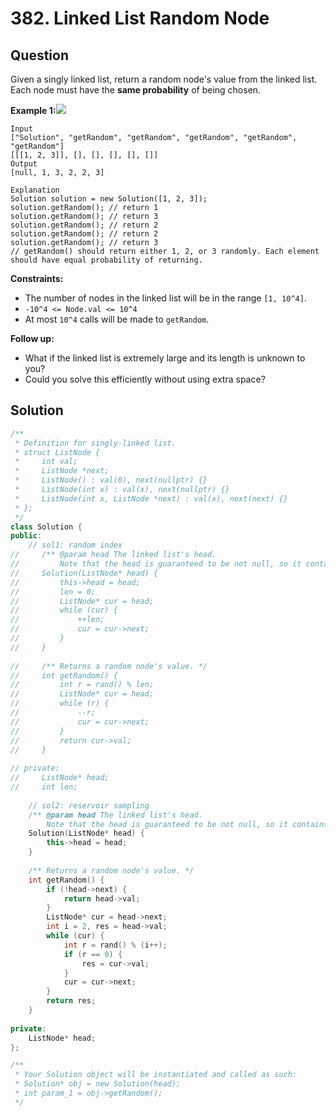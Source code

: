# 382. Linked List Random Node

## Question

Given a singly linked list, return a random node's value from the linked list. Each node must have the **same probability** of being chosen.

**Example 1:**![](https://assets.leetcode.com/uploads/2021/03/16/getrand-linked-list.jpg)

```text
Input
["Solution", "getRandom", "getRandom", "getRandom", "getRandom", "getRandom"]
[[[1, 2, 3]], [], [], [], [], []]
Output
[null, 1, 3, 2, 2, 3]

Explanation
Solution solution = new Solution([1, 2, 3]);
solution.getRandom(); // return 1
solution.getRandom(); // return 3
solution.getRandom(); // return 2
solution.getRandom(); // return 2
solution.getRandom(); // return 3
// getRandom() should return either 1, 2, or 3 randomly. Each element should have equal probability of returning.
```

**Constraints:**

* The number of nodes in the linked list will be in the range `[1, 10^4]`.
* `-10^4 <= Node.val <= 10^4`
* At most `10^4` calls will be made to `getRandom`.

**Follow up:**

* What if the linked list is extremely large and its length is unknown to you?
* Could you solve this efficiently without using extra space?

## Solution

```cpp
/**
 * Definition for singly-linked list.
 * struct ListNode {
 *     int val;
 *     ListNode *next;
 *     ListNode() : val(0), next(nullptr) {}
 *     ListNode(int x) : val(x), next(nullptr) {}
 *     ListNode(int x, ListNode *next) : val(x), next(next) {}
 * };
 */
class Solution {
public:
    // sol1: random index
//     /** @param head The linked list's head.
//         Note that the head is guaranteed to be not null, so it contains at least one node. */
//     Solution(ListNode* head) {
//         this->head = head;
//         len = 0;
//         ListNode* cur = head;
//         while (cur) {
//             ++len;
//             cur = cur->next;
//         }
//     }
    
//     /** Returns a random node's value. */
//     int getRandom() {
//         int r = rand() % len;
//         ListNode* cur = head;
//         while (r) {
//             --r;
//             cur = cur->next;
//         }
//         return cur->val;
//     }
    
// private:
//     ListNode* head;
//     int len;
    
    // sol2: reservoir sampling
    /** @param head The linked list's head.
        Note that the head is guaranteed to be not null, so it contains at least one node. */
    Solution(ListNode* head) {
        this->head = head;
    }
    
    /** Returns a random node's value. */
    int getRandom() {
        if (!head->next) {
            return head->val;
        }
        ListNode* cur = head->next;
        int i = 2, res = head->val;
        while (cur) {
            int r = rand() % (i++);
            if (r == 0) {
                res = cur->val;
            }
            cur = cur->next;
        }
        return res;
    }
    
private:
    ListNode* head;
};

/**
 * Your Solution object will be instantiated and called as such:
 * Solution* obj = new Solution(head);
 * int param_1 = obj->getRandom();
 */
```

